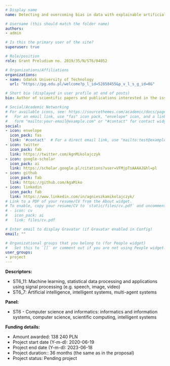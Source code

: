 ```yaml
---
# Display name
name: Detecting and overcoming bias in data with explainable artificial intelligence

# Username (this should match the folder name)
authors:
- admin

# Is this the primary user of the site?
superuser: true

# Role/position
role: Grant Preludium no. 2019/35/N/ST6/04052

# Organizations/Affiliations
organizations:
- name: Gdańsk University of Technology
  url: "https://pg.edu.pl/welcome?p_l_id=52858455&p_v_l_s_g_id=0&"

# Short bio (displayed in user profile at end of posts)
bio: Author of scientific papers and publications interested in the issue of machine learning, explainable AI, image analysis as the way of improving people’s everyday life. A PhD student who cares about the further development and training opportunities within interests. 

# Social/Academic Networking
# For available icons, see: https://sourcethemes.com/academic/docs/page-builder/#icons
#   For an email link, use "fas" icon pack, "envelope" icon, and a link in the
#   form "mailto:your-email@example.com" or "#contact" for contact widget.
social:
- icon: envelope
  icon_pack: fas
  link: '#contact'  # For a direct email link, use "mailto:test@example.org".
- icon: twitter
  icon_pack: fab
  link: https://twitter.com/AgnMikolajczyk
- icon: google-scholar
  icon_pack: ai
  link: https://scholar.google.pl/citations?user=VFMjpTsAAAAJ&hl=pl
- icon: github
  icon_pack: fab
  link: https://github.com/AgaMiko
- icon: linkedin
  icon_pack: fab
  link: https://www.linkedin.com/in/agnieszkamikolajczyk/
# Link to a PDF of your resume/CV from the About widget.
# To enable, copy your resume/CV to `static/files/cv.pdf` and uncomment the lines below.
# - icon: cv
#   icon_pack: ai
#   link: files/cv.pdf

# Enter email to display Gravatar (if Gravatar enabled in Config)
email: ""

# Organizational groups that you belong to (for People widget)
#   Set this to `[]` or comment out if you are not using People widget.
user_groups:
- project
---
```


**Descriptors:**

* ST6_11: Machine learning, statistical data processing and applications using signal processing (e.g. speech, image, video)
* ST6_7: Artificial intelligence, intelligent systems, multi-agent systems

**Panel:**

* ST6 - Computer science and informatics: informatics and information systems, computer science, scientific computing, intelligent systems

**Funding details:**

* Amount awarded: 138 240 PLN
* Project start date (Y-m-d): 2020-06-19
* Project end date (Y-m-d): 2023-06-18
* Project duration:: 36 months (the same as in the proposal)
* Project status: Pending project


